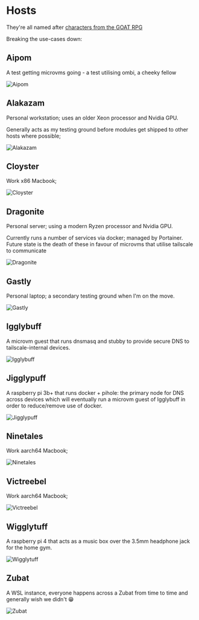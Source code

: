 # Hosts

They're all named after [characters from the GOAT RPG](https://www.youtube.com/watch?v=xFU2HL-PQNo)

Breaking the use-cases down:

## Aipom

A test getting microvms going - a test utilising ombi, a cheeky fellow

![Aipom](https://archives.bulbagarden.net/media/upload/3/30/Spr_3e_190.png?raw=true)

## Alakazam

Personal workstation; uses an older Xeon processor and Nvidia GPU.

Generally acts as my testing ground before modules get shipped to other hosts where possible;

![Alakazam](https://archives.bulbagarden.net/media/upload/5/50/Spr_2c_065.png?raw=true)

## Cloyster

Work x86 Macbook;

![Cloyster](https://archives.bulbagarden.net/media/upload/c/c0/Spr_2c_091.png?raw=true)

## Dragonite

Personal server; using a modern Ryzen processor and Nvidia GPU.

Currently runs a number of services via docker; managed by Portainer. Future state is the death of these in favour of microvms that utilise tailscale to communicate

![Dragonite](https://archives.bulbagarden.net/media/upload/b/ba/Spr_2c_149.png?raw=true)

## Gastly

Personal laptop; a secondary testing ground when I'm on the move.

![Gastly](https://archives.bulbagarden.net/media/upload/5/59/Spr_2c_092.png?raw=true)

## Igglybuff

A microvm guest that runs dnsmasq and stubby to provide secure DNS to tailscale-internal devices.

![Igglybuff](https://archives.bulbagarden.net/media/upload/e/e7/Spr_2c_174.png?raw=true)

## Jigglypuff

A raspberry pi 3b+ that runs docker + pihole: the primary node for DNS across devices which will eventually run a microvm guest of Igglybuff in order to reduce/remove use of docker.

![Jigglypuff](https://archives.bulbagarden.net/media/upload/f/fc/Spr_2c_039.png?raw=true)

## Ninetales

Work aarch64 Macbook;

![Ninetales](https://archives.bulbagarden.net/media/upload/3/32/Spr_2c_038.png?raw=true)

## Victreebel

Work aarch64 Macbook;

![Victreebel](https://archives.bulbagarden.net/media/upload/3/3f/Spr_2c_071.png?raw=true)

## Wigglytuff

A raspberry pi 4 that acts as a music box over the 3.5mm headphone jack for the home gym.

![Wigglytuff](https://archives.bulbagarden.net/media/upload/5/5a/Spr_2c_040.png?raw=true)

## Zubat

A WSL instance, everyone happens across a Zubat from time to time
and generally wish we didn't :grin:

![Zubat](https://archives.bulbagarden.net/media/upload/b/be/Spr_4h_041_m.png?raw=true)

